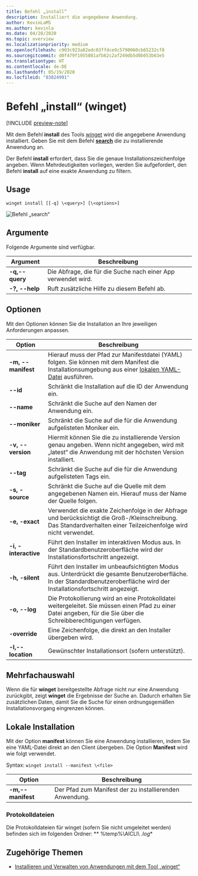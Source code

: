 ```yaml
---
title: Befehl „install“
description: Installiert die angegebene Anwendung.
author: KevinLaMS
ms.author: kevinla
ms.date: 04/28/2020
ms.topic: overview
ms.localizationpriority: medium
ms.openlocfilehash: c903c923a82edc03ffdce9c5790060cb65232cf8
ms.sourcegitcommit: d0f479f1955881afb62c2af249db5d0b053b63e5
ms.translationtype: HT
ms.contentlocale: de-DE
ms.lasthandoff: 05/19/2020
ms.locfileid: "83824991"
---
```

# <a name="install-command-winget"></a>Befehl „install“ (winget)

[!INCLUDE [preview-note](../../includes/package-manager-preview.md)]

Mit dem Befehl **install** des Tools [winget](index.md) wird die angegebene Anwendung installiert. Geben Sie mit dem Befehl [**search**](search.md) die zu installierende Anwendung an.  

Der Befehl **install** erfordert, dass Sie die genaue Installationszeichenfolge angeben. Wenn Mehrdeutigkeiten vorliegen, werden Sie aufgefordert, den Befehl **install** auf eine exakte Anwendung zu filtern.

## <a name="usage"></a>Usage

`winget install [[-q] \<query>] [\<options>]`

![Befehl „search“](images\install.png)

## <a name="arguments"></a>Argumente

Folgende Argumente sind verfügbar.

| Argument      | Beschreibung |
|-------------|-------------|  
| **-q,--query**  |  Die Abfrage, die für die Suche nach einer App verwendet wird. |
| **-?, --help** |  Ruft zusätzliche Hilfe zu diesem Befehl ab. |

## <a name="options"></a>Optionen

Mit den Optionen können Sie die Installation an Ihre jeweiligen Anforderungen anpassen.

| Option      | Beschreibung |
|-------------|-------------|  
| **-m, --manifest** |   Hierauf muss der Pfad zur Manifestdatei (YAML) folgen. Sie können mit dem Manifest die Installationsumgebung aus einer [lokalen YAML-Datei](#local-install) ausführen. |
| **--id**    |  Schränkt die Installation auf die ID der Anwendung ein.   |  
| **--name**   |  Schränkt die Suche auf den Namen der Anwendung ein. |  
| **--moniker**   | Schränkt die Suche auf die für die Anwendung aufgelisteten Moniker ein. |  
| **-v, --version**  |  Hiermit können Sie die zu installierende Version genau angeben. Wenn nicht angegeben, wird mit „latest“ die Anwendung mit der höchsten Version installiert. |  
| **--tag**   |   Schränkt die Suche auf die für die Anwendung aufgelisteten Tags ein. |  
| **-s, -source**   |  Schränkt die Suche auf die Quelle mit dem angegebenen Namen ein. Hierauf muss der Name der Quelle folgen. |  
| **-e, -exact**   |   Verwendet die exakte Zeichenfolge in der Abfrage und berücksichtigt die Groß-/Kleinschreibung. Das Standardverhalten einer Teilzeichenfolge wird nicht verwendet. |  
| **-i, -interactive** |  Führt den Installer im interaktiven Modus aus. In der Standardbenutzeroberfläche wird der Installationsfortschritt angezeigt. |  
| **-h, -silent** |  Führt den Installer im unbeaufsichtigten Modus aus. Unterdrückt die gesamte Benutzeroberfläche. In der Standardbenutzeroberfläche wird der Installationsfortschritt angezeigt. |  
| **-o, --log**  |  Die Protokollierung wird an eine Protokolldatei weitergeleitet. Sie müssen einen Pfad zu einer Datei angeben, für die Sie über die Schreibberechtigungen verfügen. |
| **-override** | Eine Zeichenfolge, die direkt an den Installer übergeben wird.    |
| **-l,--location** |    Gewünschter Installationsort (sofern unterstützt). |

## <a name="multiple-selections"></a>Mehrfachauswahl

Wenn die für **winget** bereitgestellte Abfrage nicht nur eine Anwendung zurückgibt, zeigt **winget** die Ergebnisse der Suche an. Dadurch erhalten Sie zusätzlichen Daten, damit Sie die Suche für einen ordnungsgemäßen Installationsvorgang eingrenzen können.

## <a name="local-install"></a>Lokale Installation

Mit der Option **manifest** können Sie eine Anwendung installieren, indem Sie eine YAML-Datei direkt an den Client übergeben. Die Option **Manifest** wird wie folgt verwendet.

Syntax: `winget install --manifest \<file>`

| Option  | Beschreibung |
|-------------|-------------|  
|  **-m,--manifest** | Der Pfad zum Manifest der zu installierenden Anwendung. |

### <a name="log-files"></a>Protokolldateien

Die Protokolldateien für winget (sofern Sie nicht umgeleitet werden) befinden sich im folgenden Ordner: ** \%temp%\\AICLI\\ *.log**

## <a name="related-topics"></a>Zugehörige Themen

* [Installieren und Verwalten von Anwendungen mit dem Tool „winget“](index.md)
